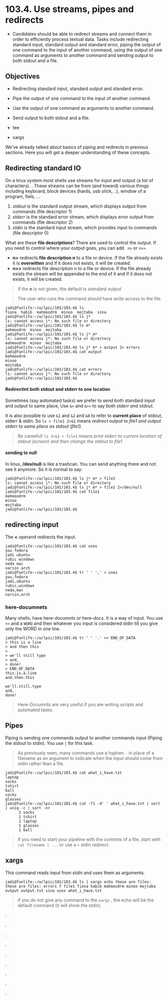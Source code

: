 # 103.4. Use streams, pipes and redirects 

- Candidates should be able to redirect streams and connect them in order to efficiently process textual data. Tasks include redirecting standard input, standard output and standard error, piping the output of one command to the input of another command, using the output of one command as arguments to another command and sending output to both stdout and a file.

## Objectives
- Redirecting standard input, standard output and standard error.
- Pipe the output of one command to the input of another command.
- Use the output of one command as arguments to another command.
- Send output to both stdout and a file.


- tee
- xargs

We've already talked about basics of piping and redirects in previous sections. Here you will get a deeper understanding of these concepts.

## Redirecting standard IO
On a linux system most shells use streams for input and output (a list of characters). 
.
These streams can be from (and toward) various things including keyboard, block devices (hards, usb stick, ..), window of a program, fiels, ...

1. *stdout* is the standard output stream, which displays output from commands (file descriptor 1)
2. *stderr* is the standard error stream, which displays error output from commands (file descriptor 2)
3. *stdin* is the standard input stream, which provides input to commands (file descriptor 0)

What are these **file descriptions**? There are used to control the output. If you need to control where your output goes, you can add ```` n>```` or ````n>>````. 
* **n>** redirects **file description n** to a file or device. If the file already exists it is **overwitten** and if it does not exists, it will be created.
* **n>>** redirects file description n to a file or device. If the file already exists the stream will be appended to the end of it and if it does not exists, it will be created.

> if the **n** is not given, the  default is *standard output*

> The user who runs the command should have write access to the file.

````
jadi@funlife:~/w/lpic/101/103.4$ ls 
fiona  habib  mahmoodrm  minoo	mojtaba  sina
jadi@funlife:~/w/lpic/101/103.4$ ls j* 
ls: cannot access j*: No such file or directory
jadi@funlife:~/w/lpic/101/103.4$ ls m* 
mahmoodrm  minoo  mojtaba
jadi@funlife:~/w/lpic/101/103.4$ ls j* m* 
ls: cannot access j*: No such file or directory
mahmoodrm  minoo  mojtaba
jadi@funlife:~/w/lpic/101/103.4$ ls j* m* > output 2> errors
jadi@funlife:~/w/lpic/101/103.4$ cat output 
mahmoodrm
minoo
mojtaba
jadi@funlife:~/w/lpic/101/103.4$ cat errors 
ls: cannot access j*: No such file or directory
jadi@funlife:~/w/lpic/101/103.4$ 
````

#### Redirectint both stdout and stderr to one location
Sometimes (say automated tasks) we prefer to send both standard input and output to same place, Use ````&>```` and ````&>>```` to say *both stderr and stdout*. 

It is also possible to use ````&1```` and ````&2```` and ````&0```` to refer to **current place** of stdout, stderr & stdin.  So ````ls > file1 2>&1```` means *redirect output to file1 and output stderr to same place as stdout (file1)*

> Be careeful! `ls 2>&1 > file1` means *print stderr to current location of stdout (screen) and then change the stdout to file1*

#### sending to null
In linux, **/dev/null** is like a trashcan. You can send anything there and not see it anymore. So it is normal to say:

```
jadi@funlife:~/w/lpic/101/103.4$ ls j* m* > file1
ls: cannot access j*: No such file or directory
jadi@funlife:~/w/lpic/101/103.4$ ls j* m* > file1 2>/dev/null
jadi@funlife:~/w/lpic/101/103.4$ cat file1 
mahmoodrm
minoo
mojtaba
jadi@funlife:~/w/lpic/101/103.4$ 

```

## redirecting input
The **<** operand redirects the input. 

```
jadi@funlife:~/w/lpic/101/103.4$ cat uses 
you fedora
jadi ubuntu
rubic windows
neda mac
narsin arch
jadi@funlife:~/w/lpic/101/103.4$ tr ' ' ',' < uses 
you,fedora
jadi,ubuntu
rubic,windows
neda,mac
narsin,arch
```

### here-documnets
Many shells, have here-documnts or here-docs. It is a way of input. You use `<<` and a `WORD` and then whatever you input is considered stdin till you give only the WORD in one line.

```
jadi@funlife:~/w/lpic/101/103.4$ tr ' ' '.' << END_OF_DATA
> this is a line
> and then this
> 
> we'll still type
> and,
> done!
> END_OF_DATA
this.is.a.line
and.then.this

we'll.still.type
and,
done!
```

> Here-Documnts are very useful if you are writing scripts and automated tasks.

## Pipes
Piping is sending one commands output to another commands input (Piping the stdout to stdin). You use `|` for this task. 

> As previously seen, many commands use a hyphen `-` in place of a filename as an argument to indicate when the input should come from stdin rather than a file.

```
jadi@funlife:~/w/lpic/101/103.4$ cat what_i_have.txt 
laptop
socks
tshirt
ball
socks
glasses
jadi@funlife:~/w/lpic/101/103.4$ cut -f1 -d' ' what_i_have.txt | sort | uniq -c | sort -nr 
      2 socks
      1 tshirt
      1 laptop
      1 glasses
      1 ball
```

> If you need to start your pipeline with the contents of a file, start with `cat filename | ...` or use a `<` stdin redirect.

## xargs

This command reads input from *stdin* and uses them as arguments.

```
jadi@funlife:~/w/lpic/101/103.4$ ls | xargs echo these are files: 
these are files: errors f file1 fiona habib mahmoodrm minoo mojtaba output output.txt sina uses what_i_have.txt
```

> if you do not give any command to the `xargs` , the echo will be the default command (it will show the stdin).




















.

.

.

.

.

.

.

.

.


